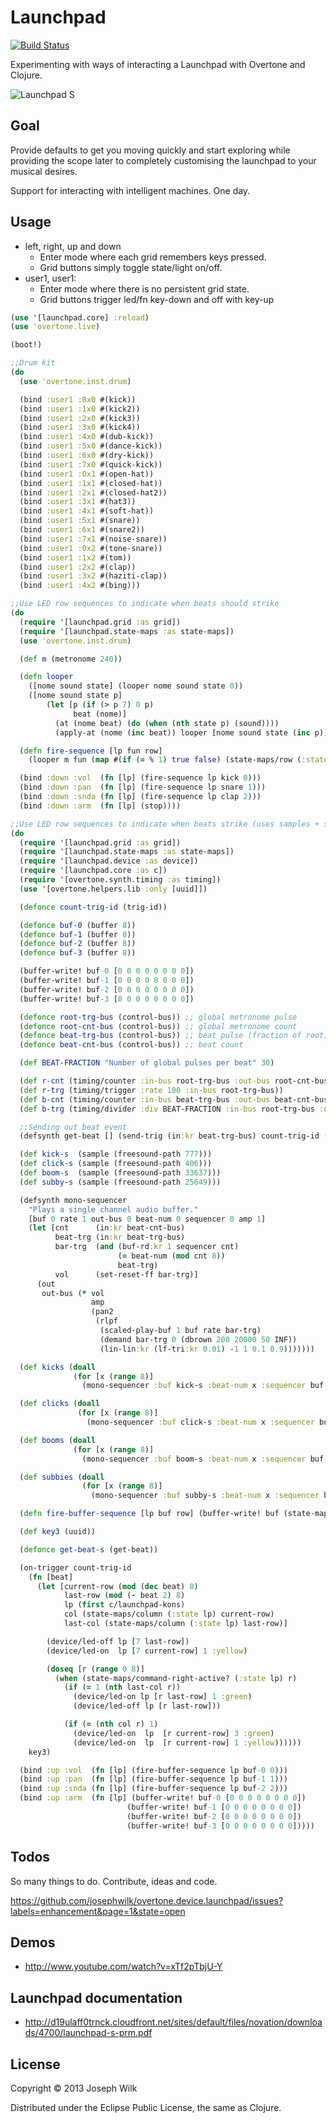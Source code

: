 # Launchpad

[![Build Status](https://travis-ci.org/josephwilk/overtone.device.launchpad.png)](https://travis-ci.org/josephwilk/overtone.device.launchpad)

Experimenting with ways of interacting a Launchpad with Overtone and Clojure.

![Launchpad S](http://s10.postimg.org/mj3szi1i1/launchpad_s.jpg)

## Goal

Provide defaults to get you moving quickly and start exploring while providing the scope later to completely customising the launchpad to your musical desires.

Support for interacting with intelligent machines. One day.

## Usage

* left, right, up and down
  * Enter mode where each grid remembers keys pressed.
  * Grid buttons simply toggle state/light on/off.
* user1, user1:
  * Enter mode where there is no persistent grid state.
  * Grid buttons trigger led/fn key-down and off with key-up

```clojure
(use '[launchpad.core] :reload)
(use 'overtone.live)

(boot!)

;;Drum kit
(do
  (use 'overtone.inst.drum)

  (bind :user1 :0x0 #(kick))
  (bind :user1 :1x0 #(kick2))
  (bind :user1 :2x0 #(kick3))
  (bind :user1 :3x0 #(kick4))
  (bind :user1 :4x0 #(dub-kick))
  (bind :user1 :5x0 #(dance-kick))
  (bind :user1 :6x0 #(dry-kick))
  (bind :user1 :7x0 #(quick-kick))
  (bind :user1 :0x1 #(open-hat))
  (bind :user1 :1x1 #(closed-hat))
  (bind :user1 :2x1 #(closed-hat2))
  (bind :user1 :3x1 #(hat3))
  (bind :user1 :4x1 #(soft-hat))
  (bind :user1 :5x1 #(snare))
  (bind :user1 :6x1 #(snare2))
  (bind :user1 :7x1 #(noise-snare))
  (bind :user1 :0x2 #(tone-snare))
  (bind :user1 :1x2 #(tom))
  (bind :user1 :2x2 #(clap))
  (bind :user1 :3x2 #(haziti-clap))
  (bind :user1 :4x2 #(bing)))

;;Use LED row sequences to indicate when beats should strike
(do
  (require '[launchpad.grid :as grid])
  (require '[launchpad.state-maps :as state-maps])
  (use 'overtone.inst.drum)

  (def m (metronome 240))

  (defn looper
    ([nome sound state] (looper nome sound state 0))
    ([nome sound state p]
        (let [p (if (> p 7) 0 p)
              beat (nome)]
          (at (nome beat) (do (when (nth state p) (sound))))
          (apply-at (nome (inc beat)) looper [nome sound state (inc p)]))))

  (defn fire-sequence [lp fun row]
    (looper m fun (map #(if (= % 1) true false) (state-maps/row (:state lp) row))))

  (bind :down :vol  (fn [lp] (fire-sequence lp kick 0)))
  (bind :down :pan  (fn [lp] (fire-sequence lp snare 1)))
  (bind :down :snda (fn [lp] (fire-sequence lp clap 2)))
  (bind :down :arm  (fn [lp] (stop))))

;;Use LED row sequences to indicate when beats strike (uses samples + supercollider counter)
(do
  (require '[launchpad.grid :as grid])
  (require '[launchpad.state-maps :as state-maps])
  (require '[launchpad.device :as device])
  (require '[launchpad.core :as c])
  (require '[overtone.synth.timing :as timing])
  (use '[overtone.helpers.lib :only [uuid]])

  (defonce count-trig-id (trig-id))

  (defonce buf-0 (buffer 8))
  (defonce buf-1 (buffer 8))
  (defonce buf-2 (buffer 8))
  (defonce buf-3 (buffer 8))

  (buffer-write! buf-0 [0 0 0 0 0 0 0 0])
  (buffer-write! buf-1 [0 0 0 0 0 0 0 0])
  (buffer-write! buf-2 [0 0 0 0 0 0 0 0])
  (buffer-write! buf-3 [0 0 0 0 0 0 0 0])

  (defonce root-trg-bus (control-bus)) ;; global metronome pulse
  (defonce root-cnt-bus (control-bus)) ;; global metronome count
  (defonce beat-trg-bus (control-bus)) ;; beat pulse (fraction of root)
  (defonce beat-cnt-bus (control-bus)) ;; beat count

  (def BEAT-FRACTION "Number of global pulses per beat" 30)

  (def r-cnt (timing/counter :in-bus root-trg-bus :out-bus root-cnt-bus))
  (def r-trg (timing/trigger :rate 100 :in-bus root-trg-bus))
  (def b-cnt (timing/counter :in-bus beat-trg-bus :out-bus beat-cnt-bus))
  (def b-trg (timing/divider :div BEAT-FRACTION :in-bus root-trg-bus :out-bus beat-trg-bus))

  ;;Sending out beat event
  (defsynth get-beat [] (send-trig (in:kr beat-trg-bus) count-trig-id (+ (in:kr beat-cnt-bus) 1)))

  (def kick-s  (sample (freesound-path 777)))
  (def click-s (sample (freesound-path 406)))
  (def boom-s  (sample (freesound-path 33637)))
  (def subby-s (sample (freesound-path 25649)))

  (defsynth mono-sequencer
    "Plays a single channel audio buffer."
    [buf 0 rate 1 out-bus 0 beat-num 0 sequencer 0 amp 1]
    (let [cnt      (in:kr beat-cnt-bus)
          beat-trg (in:kr beat-trg-bus)
          bar-trg  (and (buf-rd:kr 1 sequencer cnt)
                        (= beat-num (mod cnt 8))
                        beat-trg)
          vol      (set-reset-ff bar-trg)]
      (out
       out-bus (* vol
                  amp
                  (pan2
                   (rlpf
                    (scaled-play-buf 1 buf rate bar-trg)
                    (demand bar-trg 0 (dbrown 200 20000 50 INF))
                    (lin-lin:kr (lf-tri:kr 0.01) -1 1 0.1 0.9)))))))

  (def kicks (doall
              (for [x (range 8)]
                (mono-sequencer :buf kick-s :beat-num x :sequencer buf-0))))

  (def clicks (doall
               (for [x (range 8)]
                 (mono-sequencer :buf click-s :beat-num x :sequencer buf-1))))

  (def booms (doall
              (for [x (range 8)]
                (mono-sequencer :buf boom-s :beat-num x :sequencer buf-2))))

  (def subbies (doall
                (for [x (range 8)]
                  (mono-sequencer :buf subby-s :beat-num x :sequencer buf-3))))

  (defn fire-buffer-sequence [lp buf row] (buffer-write! buf (state-maps/row (:state lp) row)))

  (def key3 (uuid))

  (defonce get-beat-s (get-beat))

  (on-trigger count-trig-id
    (fn [beat]
      (let [current-row (mod (dec beat) 8)
            last-row (mod (- beat 2) 8)
            lp (first c/launchpad-kons)
            col (state-maps/column (:state lp) current-row)
            last-col (state-maps/column (:state lp) last-row)]

        (device/led-off lp [7 last-row])
        (device/led-on  lp [7 current-row] 1 :yellow)

        (doseq [r (range 0 8)]
          (when (state-maps/command-right-active? (:state lp) r)
            (if (= 1 (nth last-col r))
              (device/led-on lp [r last-row] 1 :green)
              (device/led-off lp [r last-row]))

            (if (= (nth col r) 1)
              (device/led-on  lp  [r current-row] 3 :green)
              (device/led-on  lp  [r current-row] 1 :yellow))))))
    key3)

  (bind :up :vol  (fn [lp] (fire-buffer-sequence lp buf-0 0)))
  (bind :up :pan  (fn [lp] (fire-buffer-sequence lp buf-1 1)))
  (bind :up :snda (fn [lp] (fire-buffer-sequence lp buf-2 2)))
  (bind :up :arm  (fn [lp] (buffer-write! buf-0 [0 0 0 0 0 0 0 0])
                          (buffer-write! buf-1 [0 0 0 0 0 0 0 0])
                          (buffer-write! buf-2 [0 0 0 0 0 0 0 0])
                          (buffer-write! buf-3 [0 0 0 0 0 0 0 0]))))

```

## Todos

So many things to do. Contribute, ideas and code.

https://github.com/josephwilk/overtone.device.launchpad/issues?labels=enhancement&page=1&state=open

## Demos

* http://www.youtube.com/watch?v=xTf2pTbjU-Y

## Launchpad documentation

* http://d19ulaff0trnck.cloudfront.net/sites/default/files/novation/downloads/4700/launchpad-s-prm.pdf

## License

Copyright © 2013 Joseph Wilk

Distributed under the Eclipse Public License, the same as Clojure.
